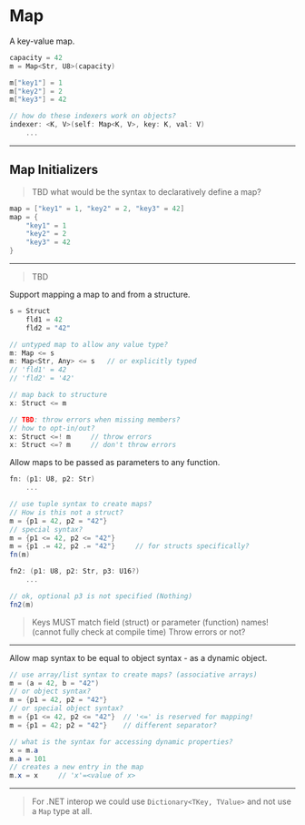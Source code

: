 # Map

A key-value map.

```C#
capacity = 42
m = Map<Str, U8>(capacity)

m["key1"] = 1
m["key2"] = 2
m["key3"] = 42

// how do these indexers work on objects?
indexer: <K, V>(self: Map<K, V>, key: K, val: V)
    ...
```

---

## Map Initializers

> TBD what would be the syntax to declaratively define a map?

```csharp
map = ["key1" = 1, "key2" = 2, "key3" = 42]
map = {
    "key1" = 1
    "key2" = 2
    "key3" = 42
}
```

---

> TBD

Support mapping a map to and from a structure.

```csharp
s = Struct
    fld1 = 42
    fld2 = "42"

// untyped map to allow any value type?
m: Map <= s
m: Map<Str, Any> <= s   // or explicitly typed
// 'fld1' = 42
// 'fld2' = '42'

// map back to structure
x: Struct <= m

// TBD: throw errors when missing members?
// how to opt-in/out?
x: Struct <=! m     // throw errors
x: Struct <=? m     // don't throw errors
```

Allow maps to be passed as parameters to any function.

```csharp
fn: (p1: U8, p2: Str)
    ...

// use tuple syntax to create maps?
// How is this not a struct?
m = {p1 = 42, p2 = "42"}
// special syntax?
m = {p1 <= 42, p2 <= "42"}
m = {p1 .= 42, p2 .= "42"}     // for structs specifically?
fn(m)

fn2: (p1: U8, p2: Str, p3: U16?)
    ...

// ok, optional p3 is not specified (Nothing)
fn2(m)
```

> Keys MUST match field (struct) or parameter (function) names! (cannot fully check at compile time)
> Throw errors or not?

---

Allow map syntax to be equal to object syntax - as a dynamic object.

```csharp
// use array/list syntax to create maps? (associative arrays)
m = (a = 42, b = "42")
// or object syntax?
m = {p1 = 42, p2 = "42"}
// or special object syntax?
m = {p1 <= 42, p2 <= "42"}  // '<=' is reserved for mapping!
m = {p1 = 42; p2 = "42"}    // different separator?

// what is the syntax for accessing dynamic properties?
x = m.a
m.a = 101
// creates a new entry in the map
m.x = x     // 'x'=<value of x>
```

---

> For .NET interop we could use `Dictionary<TKey, TValue>` and not use a `Map` type at all.
